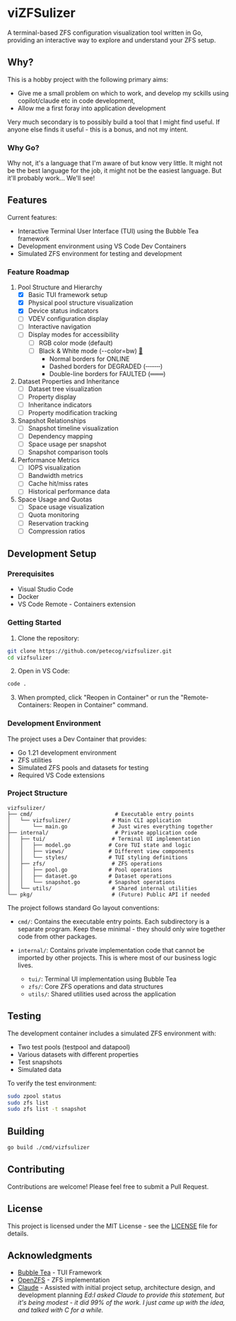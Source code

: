 # viZFSulizer

A terminal-based ZFS configuration visualization tool written in Go, providing an interactive way to explore and understand your ZFS setup.

## Why?

This is a hobby project with the following primary aims:

- Give me a small problem on which to work, and develop my sckills using copilot/claude etc in code development,
- Allow me a first foray into application development

Very much secondary is to possibly build a tool that I might find useful. If anyone else finds it useful - this is a bonus, and not my intent.

### Why Go?

Why not, it's a language that I'm aware of but know very little. It might not be the best language for the job, it might not be the easiest language. But it'll probably work... We'll see!

## Features

Current features:

- Interactive Terminal User Interface (TUI) using the Bubble Tea framework
- Development environment using VS Code Dev Containers
- Simulated ZFS environment for testing and development

### Feature Roadmap

1. Pool Structure and Hierarchy
   - [x] Basic TUI framework setup
   - [x] Physical pool structure visualization
   - [x] Device status indicators
   - [ ] VDEV configuration display
   - [ ] Interactive navigation
   - [ ] Display modes for accessibility
     - [ ] RGB color mode (default)
     - [ ] Black & White mode (--color=bw) [📝](./.todo/color_mode_implementation.md)
       - Normal borders for ONLINE
       - Dashed borders for DEGRADED (╌╌╌╌)
       - Double-line borders for FAULTED (═══)

2. Dataset Properties and Inheritance
   - [ ] Dataset tree visualization
   - [ ] Property display
   - [ ] Inheritance indicators
   - [ ] Property modification tracking

3. Snapshot Relationships
   - [ ] Snapshot timeline visualization
   - [ ] Dependency mapping
   - [ ] Space usage per snapshot
   - [ ] Snapshot comparison tools

4. Performance Metrics
   - [ ] IOPS visualization
   - [ ] Bandwidth metrics
   - [ ] Cache hit/miss rates
   - [ ] Historical performance data

5. Space Usage and Quotas
   - [ ] Space usage visualization
   - [ ] Quota monitoring
   - [ ] Reservation tracking
   - [ ] Compression ratios

## Development Setup

### Prerequisites

- Visual Studio Code
- Docker
- VS Code Remote - Containers extension

### Getting Started

1. Clone the repository:

```bash
git clone https://github.com/petecog/vizfsulizer.git
cd vizfsulizer
```

2. Open in VS Code:

```bash
code .
```

3. When prompted, click "Reopen in Container" or run the "Remote-Containers: Reopen in Container" command.

### Development Environment

The project uses a Dev Container that provides:

- Go 1.21 development environment
- ZFS utilities
- Simulated ZFS pools and datasets for testing
- Required VS Code extensions

### Project Structure

```
vizfsulizer/
├── cmd/                          # Executable entry points
│   └── vizfsulizer/             # Main CLI application
│       └── main.go              # Just wires everything together
├── internal/                     # Private application code
│   ├── tui/                     # Terminal UI implementation
│   │   ├── model.go            # Core TUI state and logic
│   │   ├── views/              # Different view components
│   │   └── styles/             # TUI styling definitions
│   ├── zfs/                     # ZFS operations
│   │   ├── pool.go             # Pool operations
│   │   ├── dataset.go          # Dataset operations
│   │   └── snapshot.go         # Snapshot operations
│   └── utils/                   # Shared internal utilities
└── pkg/                         # (Future) Public API if needed
```

The project follows standard Go layout conventions:

- `cmd/`: Contains the executable entry points. Each subdirectory is a separate program.
  Keep these minimal - they should only wire together code from other packages.

- `internal/`: Contains private implementation code that cannot be imported by other projects.
  This is where most of our business logic lives.
  - `tui/`: Terminal UI implementation using Bubble Tea
  - `zfs/`: Core ZFS operations and data structures
  - `utils/`: Shared utilities used across the application

## Testing

The development container includes a simulated ZFS environment with:

- Two test pools (testpool and datapool)
- Various datasets with different properties
- Test snapshots
- Simulated data

To verify the test environment:

```bash
sudo zpool status
sudo zfs list
sudo zfs list -t snapshot
```

## Building

```bash
go build ./cmd/vizfsulizer
```

## Contributing

Contributions are welcome! Please feel free to submit a Pull Request.

## License

This project is licensed under the MIT License - see the [LICENSE](./LICENSE) file for details.

## Acknowledgments

- [Bubble Tea](https://github.com/charmbracelet/bubbletea) - TUI Framework
- [OpenZFS](https://openzfs.org/wiki/Main_Page) - ZFS implementation
- [Claude](https://www.anthropic.com/claude) - Assisted with initial project setup, architecture design, and development planning *Ed:I asked Claude to provide this statement, but it's being modest - it did 99% of the work. I just came up with the idea, and talked with C for a while.*

